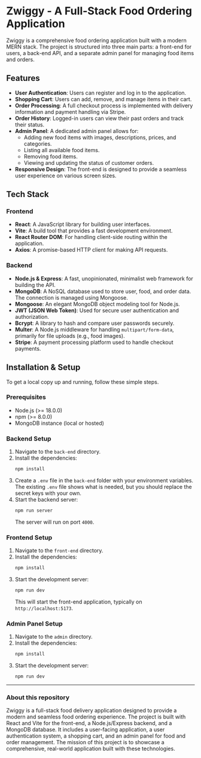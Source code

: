 # Zwiggy - A Full-Stack Food Ordering Application

Zwiggy is a comprehensive food ordering application built with a modern MERN stack. The project is structured into three main parts: a front-end for users, a back-end API, and a separate admin panel for managing food items and orders.

## Features

-   **User Authentication**: Users can register and log in to the application.
-   **Shopping Cart**: Users can add, remove, and manage items in their cart.
-   **Order Processing**: A full checkout process is implemented with delivery information and payment handling via Stripe.
-   **Order History**: Logged-in users can view their past orders and track their status.
-   **Admin Panel**: A dedicated admin panel allows for:
    -   Adding new food items with images, descriptions, prices, and categories.
    -   Listing all available food items.
    -   Removing food items.
    -   Viewing and updating the status of customer orders.
-   **Responsive Design**: The front-end is designed to provide a seamless user experience on various screen sizes.

## Tech Stack

### Frontend
-   **React**: A JavaScript library for building user interfaces.
-   **Vite**: A build tool that provides a fast development environment.
-   **React Router DOM**: For handling client-side routing within the application.
-   **Axios**: A promise-based HTTP client for making API requests.

### Backend
-   **Node.js & Express**: A fast, unopinionated, minimalist web framework for building the API.
-   **MongoDB**: A NoSQL database used to store user, food, and order data. The connection is managed using Mongoose.
-   **Mongoose**: An elegant MongoDB object modeling tool for Node.js.
-   **JWT (JSON Web Token)**: Used for secure user authentication and authorization.
-   **Bcrypt**: A library to hash and compare user passwords securely.
-   **Multer**: A Node.js middleware for handling `multipart/form-data`, primarily for file uploads (e.g., food images).
-   **Stripe**: A payment processing platform used to handle checkout payments.

## Installation & Setup

To get a local copy up and running, follow these simple steps.

### Prerequisites

-   Node.js (>= 18.0.0)
-   npm (>= 8.0.0)
-   MongoDB instance (local or hosted)

### Backend Setup

1.  Navigate to the `back-end` directory.
2.  Install the dependencies:
    ```bash
    npm install
    ```
3.  Create a `.env` file in the `back-end` folder with your environment variables. The existing `.env` file shows what is needed, but you should replace the secret keys with your own.
4.  Start the backend server:
    ```bash
    npm run server
    ```
    The server will run on port `4000`.

### Frontend Setup

1.  Navigate to the `front-end` directory.
2.  Install the dependencies:
    ```bash
    npm install
    ```
3.  Start the development server:
    ```bash
    npm run dev
    ```
    This will start the front-end application, typically on `http://localhost:5173`.

### Admin Panel Setup

1.  Navigate to the `admin` directory.
2.  Install the dependencies:
    ```bash
    npm install
    ```
3.  Start the development server:
    ```bash
    npm run dev
    ```

---

### About this repository

Zwiggy is a full-stack food delivery application designed to provide a modern and seamless food ordering experience. The project is built with React and Vite for the front-end, a Node.js/Express backend, and a MongoDB database. It includes a user-facing application, a user authentication system, a shopping cart, and an admin panel for food and order management. The mission of this project is to showcase a comprehensive, real-world application built with these technologies.
